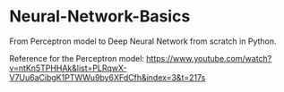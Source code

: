 # Neural-Network-Basics
From Perceptron model to Deep Neural Network from scratch in Python.

Reference for the Perceptron model: https://www.youtube.com/watch?v=ntKn5TPHHAk&list=PLRqwX-V7Uu6aCibgK1PTWWu9by6XFdCfh&index=3&t=217s
